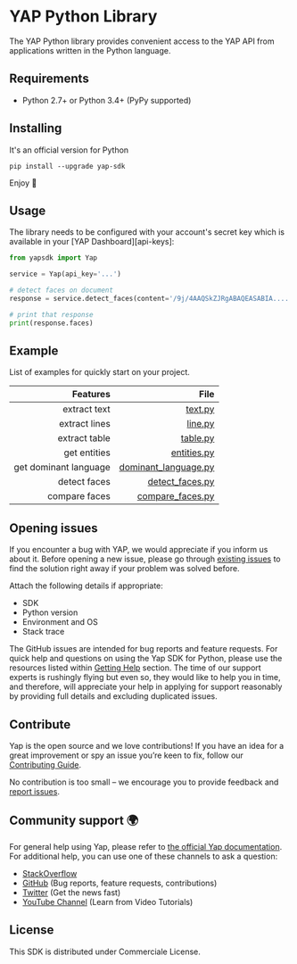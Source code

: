 # YAP Python Library
The YAP Python library provides convenient access to the YAP API from applications written in the Python language.

## Requirements
-   Python 2.7+ or Python 3.4+ (PyPy supported)

## Installing

It's an official version for Python

```
pip install --upgrade yap-sdk
```

Enjoy 🎉

## Usage

The library needs to be configured with your account's secret key which is
available in your [YAP Dashboard][api-keys]:

```python
from yapsdk import Yap

service = Yap(api_key='...')

# detect faces on document
response = service.detect_faces(content='/9j/4AAQSkZJRgABAQEASABIA....')

# print that response
print(response.faces)
```

## Example
List of examples for quickly start on your project.

| Features                  | File                                                                                                      |
|--------------------------:|----------------------------------------------------------------------------------------------------------:|
| extract text              | [text.py](https://github.com/youngapp/yap-python/blob/develop/examples/text.py)                           |
| extract lines             | [line.py](https://github.com/youngapp/yap-python/blob/develop/examples/line.py)                           |
| extract table             | [table.py](https://github.com/youngapp/yap-python/blob/develop/examples/table.py)                         |
| get entities              | [entities.py](https://github.com/youngapp/yap-python/blob/develop/examples/entities.py)                   |
| get dominant language     | [dominant_language.py](https://github.com/youngapp/yap-python/blob/develop/examples/dominant_language.py) |
| detect faces              | [detect_faces.py](https://github.com/youngapp/yap-python/blob/develop/examples/detect_faces.py)           |
| compare faces             | [compare_faces.py](https://github.com/youngapp/yap-python/blob/develop/examples/compare_faces.py)         |

## Opening issues

If you encounter a bug with YAP, we would appreciate if you inform us about it.
Before opening a new issue, please go through [existing issues](https://github.com/youngapp/yap-python/issues)
to find the solution right away if your problem was solved before.

Attach the following details if appropriate:

-   SDK
-   Python version
-   Environment and OS
-   Stack trace

The GitHub issues are intended for bug reports and feature requests.
For quick help and questions on using the Yap SDK for Python, please use the resources listed within [Getting Help](https://github.com/youngapp/yap-python#getting-help) section. The time of our support experts is rushingly flying but even so, they would like to help you in time, and therefore, will appreciate your help in applying for support reasonably by providing full details and excluding duplicated issues.

## Contribute

Yap is the open source and we love contributions! If you have an idea for a great improvement or spy an issue you’re keen to fix, follow our [Contributing Guide](https://github.com/youngapp/yap-python/blob/master/CONTRIBUTING.md).

No contribution is too small – we encourage you to provide feedback and [report issues](https://github.com/youngapp/yap-python/issues).

## Community support 🌍

For general help using Yap, please refer to [the official Yap documentation](https://developer.youngapp.co/). For additional help, you can use one of these channels to ask a question:

-   [StackOverflow](http://stackoverflow.com/questions/tagged/yap-python)
-   [GitHub](https://github.com/youngapp/yap-python) (Bug reports, feature requests, contributions)
-   [Twitter](https://twitter.com/youngapp_pf) (Get the news fast)
-   [YouTube Channel](https://www.youtube.com/channel/UCPY1PeAXPQIgo29e4Z9u5cA) (Learn from Video Tutorials)

## License

This SDK is distributed under Commerciale License.

